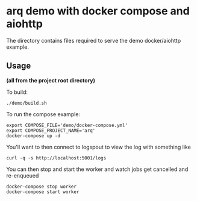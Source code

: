 # arq demo with docker compose and aiohttp

The directory contains files required to serve the demo docker/aiohttp example.

## Usage

**(all from the project root directory)**

To build:

    ./demo/build.sh

To run the compose example:

    export COMPOSE_FILE='demo/docker-compose.yml'
    export COMPOSE_PROJECT_NAME='arq'
    docker-compose up -d

You'll want to then connect to logspout to view the log with something like

    curl -q -s http://localhost:5001/logs

You can then stop and start the worker and watch jobs get cancelled and re-enqueued

    docker-compose stop worker
    docker-compose start worker

